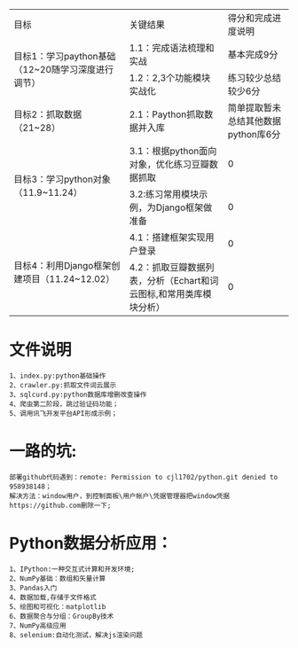 
<table>
    <tr>
        <td>目标</td> 
        <td>关键结果</td> 
        <td>得分和完成进度说明</td>
   </tr>
    <tr>
        <td rowspan="2">目标1：学习paython基础（12~20随学习深度进行调节）</td>    
       <td>1.1：完成语法梳理和实战</td>  
      <td>基本完成9分</td>
    </tr>
    <tr>
        <td>1.2：2,3个功能模块实战化</td>    
        <td>练习较少总结较少6分</td>
    </tr>
 <tr>
        <td rowspan="1">目标2：抓取数据（21~28）</td>    
       <td>2.1：Paython抓取数据并入库</td>  
      <td>简单提取暂未总结其他数据python库6分</td>
    </tr>
<tr>
        <td rowspan="2">目标3：学习python对象（11.9~11.24）</td>    
       <td>3.1：根据python面向对象，优化练习豆瓣数据抓取</td>  
      <td>0</td>
  </tr>
<tr>  
       <td>3.2:练习常用模块示例，为Django框架做准备</td>  
      <td>0</td>
  </tr>
<tr>
        <td rowspan="2">目标4：利用Django框架创建项目（11.24~12.02）</td>    
       <td>4.1：搭建框架实现用户登录</td>  
       <td>0</td>
  </tr>
<tr>
        <td>4.2：抓取豆瓣数据列表，分析（Echart和词云图标,和常用类库模块分析）</td>    
        <td>0</td>
    </tr>

</table>


# 文件说明
	1、index.py:python基础操作
	2、crawler.py:抓取文件词云展示
	3、sqlcurd.py:python数据库增删改查操作
	4、爬虫第二阶段，跳过验证码功能；
	5、调用讯飞开发平台API形成示例；
	
# 一路的坑:
	部署github代码遇到：remote: Permission to cjl1702/python.git denied to 958938148；
	解决方法：window用户，到控制面板\用户帐户\凭据管理器把window凭据https://github.com删除一下; 
	
# Python数据分析应用：
	1、IPython:一种交互式计算和开发环境;
	2、NumPy基础：数组和矢量计算
	3、Pandas入门
	4、数据加载,存储于文件格式
	5、绘图和可视化：matplotlib
	6、数据聚合与分组：GroupBy技术
	7、NumPy高级应用
	8、selenium:自动化测试，解决js渲染问题
